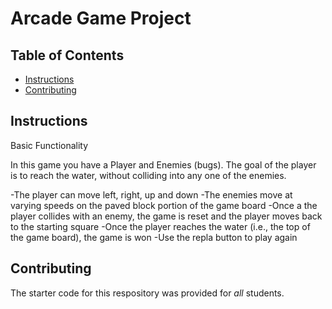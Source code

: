 # Arcade Game Project

## Table of Contents

* [Instructions](#instructions)
* [Contributing](#contributing)

## Instructions

Basic Functionality

In this game you have a Player and Enemies (bugs). The goal of the player is to reach the water, without colliding into any one of the enemies.

-The player can move left, right, up and down
-The enemies move at varying speeds on the paved block portion of the game board
-Once a the player collides with an enemy, the game is reset and the player moves back to the starting square
-Once the player reaches the water (i.e., the top of the game board), the game is won
-Use the repla button to play again

## Contributing

The starter code for this respository was provided for _all_ students. 
